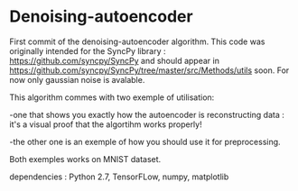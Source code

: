 # Denoising-autoencoder

First commit of the denoising-autoencoder algorithm.
This code was originally intended for the SyncPy library : https://github.com/syncpy/SyncPy and should appear in https://github.com/syncpy/SyncPy/tree/master/src/Methods/utils
soon.
For now only gaussian noise is avalable.

This algorithm commes with two exemple of utilisation:

  -one that shows you exactly how the autoencoder is reconstructing data : it's a visual proof that the algortihm works properly!
  
  -the other one is an exemple of how you should use it for preprocessing.

Both exemples works on MNIST dataset.

dependencies : Python 2.7, TensorFLow, numpy, matplotlib

